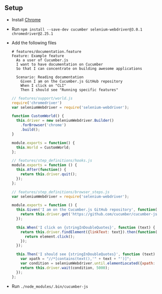 ## Setup

* Install [Chrome](https://www.google.com/chrome/)
* Run `npm install --save-dev cucumber selenium-webdriver@3.0.1 chromedriver@2.25.1`
* Add the following files

    ```gherkin
    # features/documentation.feature
    Feature: Example feature
      As a user of Cucumber.js
      I want to have documentation on Cucumber
      So that I can concentrate on building awesome applications

      Scenario: Reading documentation
        Given I am on the Cucumber.js GitHub repository
        When I click on "CLI"
        Then I should see "Running specific features"
    ```

    ```javascript
    // features/support/world.js
    require('chromedriver')
    var seleniumWebdriver = require('selenium-webdriver');

    function CustomWorld() {
      this.driver = new seleniumWebdriver.Builder()
        .forBrowser('chrome')
        .build();
    }

    module.exports = function() {
      this.World = CustomWorld;
    };
    ```

    ```javascript
    // features/step_definitions/hooks.js
    module.exports = function () {
      this.After(function() {
        return this.driver.quit();
      });
    };
    ```

    ```javascript
    // features/step_definitions/browser_steps.js
    var seleniumWebdriver = require('selenium-webdriver');

    module.exports = function () {
      this.Given('I am on the Cucumber.js GitHub repository', function() {
        return this.driver.get('https://github.com/cucumber/cucumber-js/tree/master');
      });

      this.When('I click on {stringInDoubleQuotes}', function (text) {
        return this.driver.findElement({linkText: text}).then(function(element) {
          return element.click();
        });
      });

      this.Then('I should see {stringInDoubleQuotes}', function (text) {
        var xpath = "//*[contains(text(),'" + text + "')]";
        var condition = seleniumWebdriver.until.elementLocated({xpath: xpath});
        return this.driver.wait(condition, 5000);
      });
    };
    ```

* Run `./node_modules/.bin/cucumber-js`

